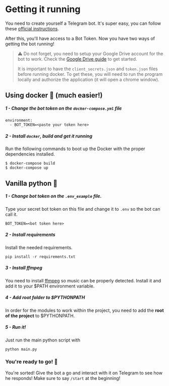 # Getting it running

You need to create yourself a Telegram bot. It's super easy, you can follow these [official instructions](https://core.telegram.org/bots#creating-a-new-bot).

After this, you'll  have access to a Bot Token. Now you have two ways of getting the bot running!

> :warning: Do not forget, you need to
setup your Google Drive account for the bot to work.
Check the [Google Drive guide](./drive.md) to get started.
>
> It is important to have the `client_secrets.json` 
and `token.json` files before running docker.
To get these, you will need to run the program locally and
authorize the application (it will open a chrome window).

## Using docker :whale: (much easier!)

##### 1 - Change the bot token on the `docker-compose.yml` file
```
environment:
  - BOT_TOKEN=<paste your token here>
```

##### 2 - Install `docker`, build and get it running

Run the following commands to boot up the Docker with the proper dependencies installed.
```
$ docker-compose build
$ docker-compose up
```

## Vanilla python :snake:

##### 1 - Change bot token on the `.env_example` file.
Type your secret bot token on this file and change it to `.env` so the bot can call it.

```
BOT_TOKEN=<bot token here>
```

##### 2 - Install requirements
Install the needed requirements.
```
pip install -r requirements.txt
```

##### 3 - Install ffmpeg
You need to install [ffmpeg](https://www.ffmpeg.org/) so music can be properly detected.
Install it and add it to your $PATH environment variable.

##### 4 - Add root folder to $PYTHONPATH
In order for the modules to work within the project, you need to add the **root of the project** to $PYTHONPATH.

##### 5 - Run it!
Just run the main python script with
```
python main.py
```


### You're ready to go! :tada:

You're sorted! Give the bot a go and interact with it on Telegram to see how he responds! Make sure to say `/start` at the beginning!
